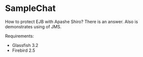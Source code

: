 SampleChat
==========
How to protect EJB with Apashe Shiro? There is an answer.
Also is demonstrates using of JMS.

Requirements:
- Glassfish 3.2
- Firebird 2.5 